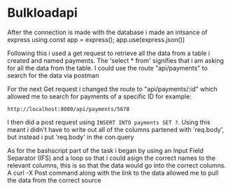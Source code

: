 # Bulkloadapi
After the connection is made with the database i made an intsance of express using const app = express();
app.use(express.json())

Following this i used a get request to retrieve all the data from a table i created and named payments. The 'select * from' signifies that i am asking for all the data from the table. I could use the route "api/payments" to search for the data via postman

For the next Get request i changed the route to "api/payments/:id" which allowed me to search for payments of a specific ID for example:

``http://localhost:8080/api/payments/5678``

I then did a post request using `INSERT INTO payments SET ?`. Using this meant i didn't have to write out all of the columns partened with 'req.body', but instead i put 'req.body' in the con.query


As for the bashscript part of the task i began by using an Input Field Separator (IFS) and a loop so that i could asign the correct names to the relevant columns, this is so that the data would go into the correct columns. A curl -X Post command along with the link to the data allowed me to pull the data from the correct source 







